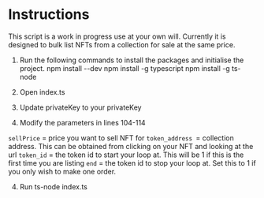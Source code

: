 # Instructions 

This script is a work in progress use at your own will. Currently it is designed to bulk list NFTs from a collection for sale at the same price. 

1. Run the following commands to install the packages and initialise the project. 
npm install --dev 
npm install -g typescript 
npm install -g ts-node 

2. Open index.ts 

3. Update privateKey to your privateKey

3. Modify the parameters in lines 104-114 

`sellPrice` = price you want to sell NFT for 
`token_address `= collection address. This can be obtained from clicking on your NFT and looking at the url 
`token_id` = the token id to start your loop at. This will be 1 if this is the first time you are listing
`end` = the token id to stop your loop at. Set this to 1 if you only wish to make one order.
 
4. Run ts-node index.ts 


   
